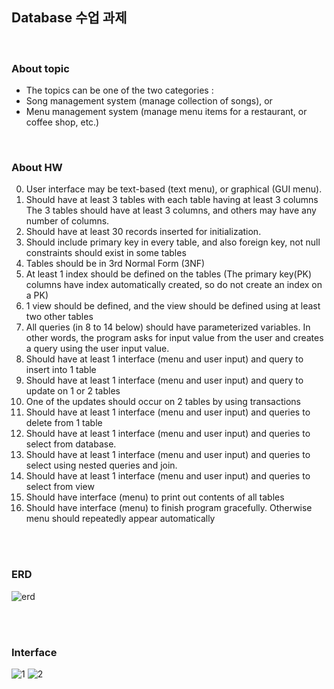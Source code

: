 ## Database 수업 과제

<br>

### About topic
* The topics can be one of the two categories :
* Song management system (manage collection of songs), or
* Menu management system (manage menu items for a restaurant, or coffee shop, etc.)

<br>

### About HW
0. User interface may be text-based (text menu), or graphical (GUI menu).
1. Should have at least 3 tables with each table having at least 3 columns The 3 tables should have at least 3 columns, and others may have any number of columns.
2. Should have at least 30 records inserted for initialization.
3. Should include primary key in every table, and also foreign key, not null constraints
should exist in some tables
4. Tables should be in 3rd Normal Form (3NF)
5. At least 1 index should be defined on the tables (The primary key(PK) columns have index automatically created, so do not create an index on a PK)
6. 1 view should be defined, and the view should be defined using at least two other tables
7. All queries (in 8 to 14 below) should have parameterized variables. In other words, the program asks for input value from the user and creates a query using the user input value.
8. Should have at least 1 interface (menu and user input) and query to insert into 1 table
9. Should have at least 1 interface (menu and user input) and query to update on 1 or 2 tables
10. One of the updates should occur on 2 tables by using transactions
11. Should have at least 1 interface (menu and user input) and queries to delete from 1 table
12. Should have at least 1 interface (menu and user input) and queries to select from database.
13. Should have at least 1 interface (menu and user input) and queries to select using nested queries and join.
14. Should have at least 1 interface (menu and user input) and queries to select from view
15. Should have interface (menu) to print out contents of all tables
16. Should have interface (menu) to finish program gracefully. Otherwise menu should repeatedly appear automatically

<br>
<br>

### ERD
![erd](https://user-images.githubusercontent.com/55133871/85916913-2db72480-b890-11ea-97d8-5e358aca1284.PNG)

<br>
<br>

### Interface
![1](https://user-images.githubusercontent.com/55133871/85916933-648d3a80-b890-11ea-8e8e-31d74dd8e29b.png)
![2](https://user-images.githubusercontent.com/55133871/85916934-6656fe00-b890-11ea-965c-f38ace5e2f75.png)